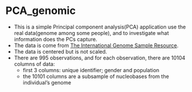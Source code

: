# PCA_genomic

- This is a simple Principal component analysis(PCA) application use the real data(genome among some people), and to investigate what information does the PCs capture.
- The data is come from [The International Genome Sample Resource](https://www.internationalgenome.org/).
- The data is centered but is not scaled.
- There are 995 observations, and for each observation, there are 10104 columns of data:
  - first 3 columns: unique identifier; gender and population
  - the 10101 columns are a subsample of nucleobases from the individual’s genome

